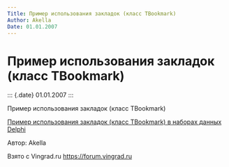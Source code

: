 ```yaml
---
Title: Пример использования закладок (класс TBookmark)
Author: Akella
Date: 01.01.2007
---
```



Пример использования закладок (класс TBookmark)
===============================================

::: {.date}
01.01.2007
:::

Пример использования закладок (класс TBookmark)

[Пример использования закладок (класс TBookmark) в наборах данных Delphi](14_3.zip)

Автор: Akella

Взято с Vingrad.ru <https://forum.vingrad.ru>
